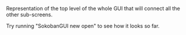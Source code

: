 Representation of the top level of the whole GUI that will connect all the other sub-screens.

Try running "SokobanGUI new open" to see how it looks so far.
